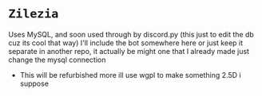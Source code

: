 # `Zilezia`

Uses MySQL, and soon used through by discord.py (this just to edit the db cuz its cool that way)
I'll include the bot somewhere here or just keep it separate in another repo, it actually be might one that I already made just change the mysql connection

+ This will be refurbished more ill use wgpl to make something 2.5D i suppose